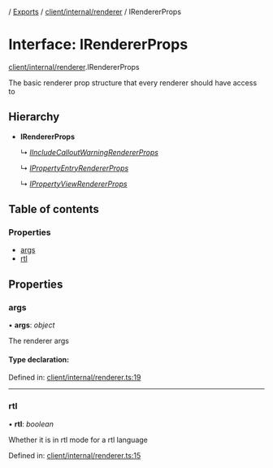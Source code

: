 [](../README.md) / [Exports](../modules.md) / [client/internal/renderer](../modules/client_internal_renderer.md) / IRendererProps

# Interface: IRendererProps

[client/internal/renderer](../modules/client_internal_renderer.md).IRendererProps

The basic renderer prop structure that
every renderer should have access to

## Hierarchy

* **IRendererProps**

  ↳ [*IIncludeCalloutWarningRendererProps*](client_internal_components_includecalloutwarning.iincludecalloutwarningrendererprops.md)

  ↳ [*IPropertyEntryRendererProps*](client_internal_components_propertyentry.ipropertyentryrendererprops.md)

  ↳ [*IPropertyViewRendererProps*](client_internal_components_propertyview.ipropertyviewrendererprops.md)

## Table of contents

### Properties

- [args](client_internal_renderer.irendererprops.md#args)
- [rtl](client_internal_renderer.irendererprops.md#rtl)

## Properties

### args

• **args**: *object*

The renderer args

#### Type declaration:

Defined in: [client/internal/renderer.ts:19](https://github.com/onzag/itemize/blob/11a98dec/client/internal/renderer.ts#L19)

___

### rtl

• **rtl**: *boolean*

Whether it is in rtl mode for a rtl language

Defined in: [client/internal/renderer.ts:15](https://github.com/onzag/itemize/blob/11a98dec/client/internal/renderer.ts#L15)
